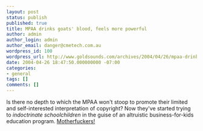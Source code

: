 ```yaml
---
layout: post
status: publish
published: true
title: MPAA drinks goats' blood, feels more powerful
author: admin
author_login: admin
author_email: danger@cmetech.com.au
wordpress_id: 100
wordpress_url: http://www.goldsounds.com/archives/2004/04/26/mpaa-drinks-goats-blood-feels-more-powerful/
date: 2004-04-26 18:47:50.000000000 -07:00
categories:
- general
tags: []
comments: []
---
```

Is there no depth to which the MPAA won't stoop to promote their limited and self-interested interpretation of copyright? Now they've started trying to <em>indoctrinate schoolchildren</em> in the guise of an altruistic business-for-kids education program. <a href="http://arstechnica.com/news/posts/1082929620.html">Motherfuckers!</a>

